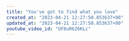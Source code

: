 ```yaml
---
title: "You've got to find what you love"
created_at: "2023-04-21 12:27:50.853637+00"
updated_at: "2023-04-21 12:27:50.853637+00"
youtube_video_id: "UF8uR6Z6KLc"
---
```


